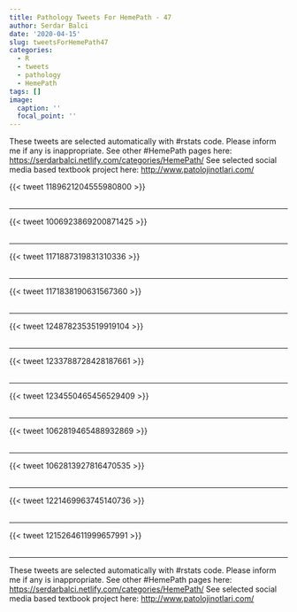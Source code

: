 ```yaml
---
title: Pathology Tweets For HemePath - 47
author: Serdar Balci
date: '2020-04-15'
slug: tweetsForHemePath47
categories:
  - R
  - tweets
  - pathology
  - HemePath
tags: []
image:
  caption: ''
  focal_point: ''
---
```



These tweets are selected automatically with #rstats code. Please inform me if any is inappropriate.
See other #HemePath pages here: https://serdarbalci.netlify.com/categories/HemePath/ 
See selected social media based textbook project here: http://www.patolojinotlari.com/

{{< tweet 1189621204555980800 >}}
<br>
<br>
<hr>
{{< tweet 1006923869200871425 >}}
<br>
<br>
<hr>
{{< tweet 1171887319831310336 >}}
<br>
<br>
<hr>
{{< tweet 1171838190631567360 >}}
<br>
<br>
<hr>
{{< tweet 1248782353519919104 >}}
<br>
<br>
<hr>
{{< tweet 1233788728428187661 >}}
<br>
<br>
<hr>
{{< tweet 1234550465456529409 >}}
<br>
<br>
<hr>
{{< tweet 1062819465488932869 >}}
<br>
<br>
<hr>
{{< tweet 1062813927816470535 >}}
<br>
<br>
<hr>
{{< tweet 1221469963745140736 >}}
<br>
<br>
<hr>
{{< tweet 1215264611999657991 >}}
<br>
<br>
<hr>


These tweets are selected automatically with #rstats code. Please inform me if any is inappropriate.
See other #HemePath pages here: https://serdarbalci.netlify.com/categories/HemePath/ 
See selected social media based textbook project here: http://www.patolojinotlari.com/
